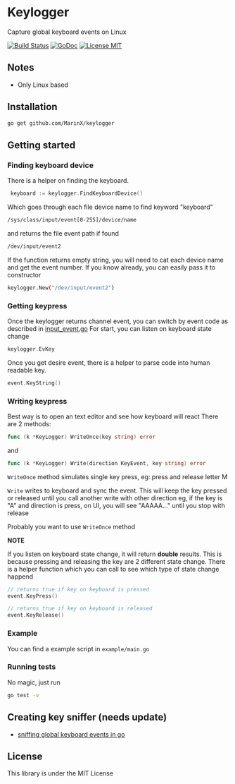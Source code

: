 # Keylogger

Capture global keyboard events on Linux

[![Build Status](https://travis-ci.org/MarinX/keylogger.svg?branch=master)](https://travis-ci.org/MarinX/keylogger)
[![GoDoc](https://godoc.org/github.com/MarinX/keylogger?status.svg)](https://godoc.org/github.com/MarinX/keylogger)
[![License MIT](https://img.shields.io/badge/license-MIT-brightgreen.svg?style=flat)](LICENSE)

## Notes
* Only Linux based

## Installation
```sh
go get github.com/MarinX/keylogger
```

## Getting started

### Finding keyboard device
There is a helper on finding the keyboard.
```go
 keyboard := keylogger.FindKeyboardDevice()
```
Which goes through each file device name to find keyword "keyboard"
```sh
/sys/class/input/event[0-255]/device/name
```
and returns the file event path if found
```sh
/dev/input/event2
```
If the function returns empty string, you will need to cat each device name and get the event number.
If you know already, you can easily pass it to constructor
```sh
keylogger.New("/dev/input/event2")
```

### Getting keypress
Once the keylogger returns channel event, you can switch by event code as described in [input_event.go](https://github.com/MarinX/keylogger/blob/master/input_event.go)
For start, you can listen on keyboard state change 
```go
keylogger.EvKey
```
Once you get desire event, there is a helper to parse code into human readable key.
```go
event.KeyString()
```

### Writing keypress
Best way is to open an text editor and see how keyboard will react
There are 2 methods:
```go
func (k *KeyLogger) WriteOnce(key string) error
```
and
```go
func (k *KeyLogger) Write(direction KeyEvent, key string) error 
```
`WriteOnce` method simulates single key press, eg: press and release letter M

`Write` writes to keyboard and sync the event. 
This will keep the key pressed or released until you call another write with other direction
eg, if the key is "A" and direction is press, on UI, you will see "AAAAA..." until you stop with release

Probably you want to use `WriteOnce` method

**NOTE**

If you listen on keyboard state change, it will return __double__ results.
This is because pressing and releasing the key are 2 different state change.
There is a helper function which you can call to see which type of state change happend
```go
// returns true if key on keyboard is pressed
event.KeyPress()

// returns true if key on keyboard is released
event.KeyRelease()
```

### Example
You can find a example script in ```example/main.go```

### Running tests
No magic, just run
```sh
go test -v
```

## Creating key sniffer (needs update)
* [sniffing global keyboard events in go](https://medium.com/@marin.basic02/sniffing-global-keyboard-events-in-go-e5497e618192/)


## License
This library is under the MIT License

